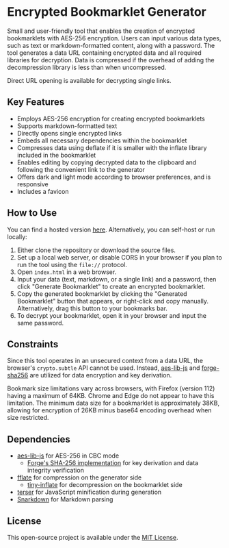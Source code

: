 # Encrypted Bookmarklet Generator

Small and user-friendly tool that enables the creation of encrypted bookmarklets with AES-256 encryption. Users can input various data types, such as text or markdown-formatted content, along with a password. The tool generates a data URL containing encrypted data and all required libraries for decryption. Data is compressed if the overhead of adding the decompression library is less than when uncompressed.

Direct URL opening is available for decrypting single links.

## Key Features

- Employs AES-256 encryption for creating encrypted bookmarklets
- Supports markdown-formatted text
- Directly opens single encrypted links
- Embeds all necessary dependencies within the bookmarklet
- Compresses data using deflate if it is smaller with the inflate library included in the bookmarklet
- Enables editing by copying decrypted data to the clipboard and following the convenient link to the generator
- Offers dark and light mode according to browser preferences, and is responsive
- Includes a favicon

## How to Use

You can find a hosted version [here](https://wunderlich.pw/bookmarklet-generator/). Alternatively, you can self-host or run locally:

1. Either clone the repository or download the source files.
2. Set up a local web server, or disable CORS in your browser if you plan to run the tool using the `file://` protocol.
3. Open `index.html` in a web browser.
4. Input your data (text, markdown, or a single link) and a password, then click "Generate Bookmarklet" to create an encrypted bookmarklet.
5. Copy the generated bookmarklet by clicking the "Generated Bookmarklet" button that appears, or right-click and copy manually. Alternatively, drag this button to your bookmarks bar.
6. To decrypt your bookmarklet, open it in your browser and input the same password.

## Constraints

Since this tool operates in an unsecured context from a data URL, the browser's ``crypto.subtle`` API cannot be used. Instead, [aes-lib-js](https://github.com/kyleruss/aes-lib-js) and [forge-sha256](https://github.com/brillout/forge-sha256) are utilized for data encryption and key derivation.

Bookmark size limitations vary across browsers, with Firefox (version 112) having a maximum of 64KB. Chrome and Edge do not appear to have this limitation. The minimum data size for a bookmarklet is approximately 38KB, allowing for encryption of 26KB minus base64 encoding overhead when size restricted.

## Dependencies

- [aes-lib-js](https://github.com/kyleruss/aes-lib-js) for AES-256 in CBC mode
  - [Forge's SHA-256 implementation](https://github.com/brillout/forge-sha256) for key derivation and data integrity verification
- [fflate](https://github.com/101arrowz/fflate) for compression on the generator side
  - [tiny-inflate](https://github.com/foliojs/tiny-inflate) for decompression on the bookmarklet side
- [terser](https://github.com/terser/terser) for JavaScript minification during generation
- [Snarkdown](https://github.com/developit/snarkdown) for Markdown parsing

## License

This open-source project is available under the [MIT License](LICENSE).

